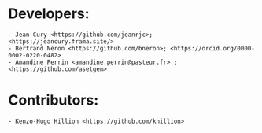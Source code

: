 # Developers:
    
    - Jean Cury <https://github.com/jeanrjc>; <https://jeancury.frama.site/>
    - Bertrand Néron <https://github.com/bneron>; <https://orcid.org/0000-0002-0220-0482>
    - Amandine Perrin <amandine.perrin@pasteur.fr> ; <https://github.com/asetgem> 
    
# Contributors:
    
    - Kenzo-Hugo Hillion <https://github.com/khillion>
